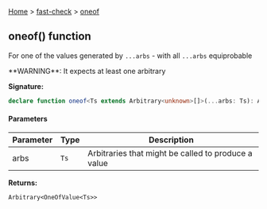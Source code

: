 [Home](/) &gt; [fast-check](../fast-check.md) &gt; [oneof](oneof_1.md)

## oneof() function

For one of the values generated by `...arbs` - with all `...arbs` equiprobable

\*\*WARNING\*\*: It expects at least one arbitrary

<b>Signature:</b>

```typescript
declare function oneof<Ts extends Arbitrary<unknown>[]>(...arbs: Ts): Arbitrary<OneOfValue<Ts>>;
```

#### Parameters

|  Parameter | Type | Description |
|  --- | --- | --- |
|  arbs | <code>Ts</code> | Arbitraries that might be called to produce a value |

<b>Returns:</b>

`Arbitrary<OneOfValue<Ts>>`

